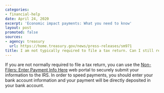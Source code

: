 ```yaml
---
categories:
- financial-help
date: April 24, 2020
excerpt: 'Economic impact payments: What you need to know'
layout: post
promoted: false
sources:
- agency: treasury
  url: https://home.treasury.gov/news/press-releases/sm971
title: I am not typically required to file a tax return. Can I still receive my payment?
---
```


If you are not normally required to file a tax return, you can use the [Non-Filers: Enter Payment Info Here](https://www.irs.gov/coronavirus/non-filers-enter-payment-info-here) web portal to securely submit your information to the IRS. In order to speed payments, you should enter your bank account information and your payment will be directly deposited in your bank account.

